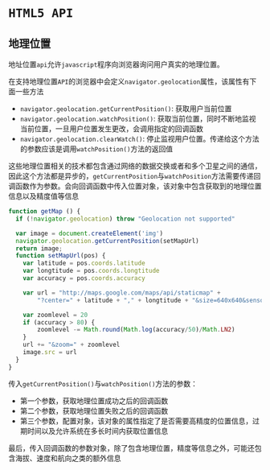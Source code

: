 # `HTML5 API`
## 地理位置
地址位置`api`允许`javascript`程序向浏览器询问用户真实的地理位置。

在支持地理位置`API`的浏览器中会定义`navigator.geolocation`属性，该属性有下面一些方法
- `navigator.geolocation.getCurrentPosition()`: 获取用户当前位置
- `navigator.geolocation.watchPosition()`: 获取当前位置，同时不断地监视当前位置，一旦用户位置发生更改，会调用指定的回调函数
- `navigator.geolocation.clearWatch()`: 停止监视用户位置。传递给这个方法的参数应该是调用`watchPosition()`方法的返回值

这些地理位置相关的技术都包含通过网络的数据交换或者和多个卫星之间的通信，因此这个方法都是异步的，`getCurrentPosition`与`watchPosition`方法需要传递回调函数作为参数。会向回调函数中传入位置对象，该对象中包含获取到的地理位置信息以及精度值等信息

```javascript
function getMap () {
  if (!navigator.geolocation) throw "Geolocation not supported"

  var image = document.createElement('img')
  navigator.geolocation.getCurrentPosition(setMapUrl)
  return image;
  function setMapUrl(pos) {
    var latitude = pos.coords.latitude
    var longtitude = pos.coords.longtitude
    var accuracy = pos.coords.accuracy

    var url = "http://maps.google.com/maps/api/staticmap" +
        "?center=" + latitude + "," + longtitude + "&size=640x640&sensor=true"

    var zoomlevel = 20
    if (accuracy > 80) {
        zoomlevel -= Math.round(Math.log(accuracy/50)/Math.LN2)
    }
    url += "&zoom=" + zoomlevel
    image.src = url
  }
}
```
传入`getCurrentPosition()`与`watchPosition()`方法的参数：
- 第一个参数，获取地理位置成功之后的回调函数
- 第二个参数，获取地理位置失败之后的回调函数
- 第三个参数，配置对象，该对象的属性指定了是否需要高精度的位置信息，过期时间以及允许系统在多长时间内获取位置信息

最后，传入回调函数的参数对象，除了包含地理位置，精度等信息之外，可能还包含海拔、速度和航向之类的额外信息

